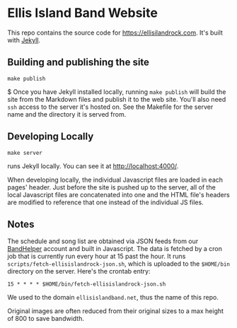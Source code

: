# Ellis Island Band Website

This repo contains the source code for https://ellisilandrock.com. It's
built with [Jekyll](https://jekyllrb.com/).

## Building and publishing the site

    make publish
$
Once you have Jekyll installed locally, running `make publish` will build
the site from the Markdown files and publish it to the web site. You'll also
need `ssh` access to the server it's hosted on. See the Makefile for the
server name and the directory it is served from.

## Developing Locally

    make server

runs Jekyll locally. You can see it at
[http://localhost:4000/](http://localhost:4000/).

When developing locally, the individual Javascript files are loaded in each
pages' header. Just before the site is pushed up to the server, all of the
local Javascript files are concatenated into one and the HTML file's headers
are modified to reference that one instead of the individual JS files.

## Notes

The schedule and song list are obtained via JSON feeds from our
[BandHelper](https://www.bandhelper.com/) account and built in Javascript.
The data is fetched by a cron job that is currently run every hour at 15
past the hour. It runs `scripts/fetch-ellisislandrock-json.sh`, which is
uploaded to the `$HOME/bin` directory on the server. Here's the crontab
entry:

    15 * * * * $HOME/bin/fetch-ellisislandrock-json.sh

We used to the domain `ellisislandband.net`, thus the name of this repo.

Original images are often reduced from their original sizes to a max height
of 800 to save bandwidth.
